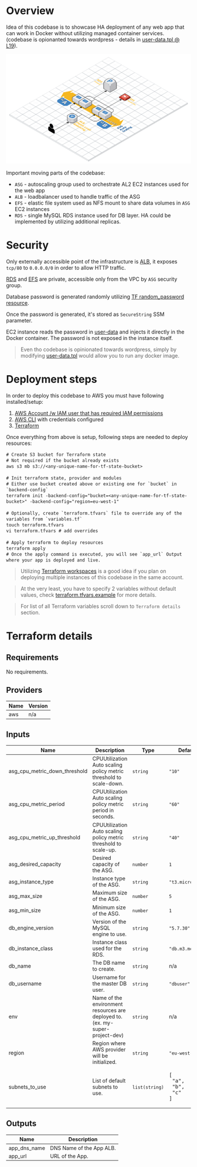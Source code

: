 # Overview
Idea of this codebase is to showcase HA deployment of any web app that can work in Docker without utilizing managed container services.
(codebase is opionanted towards wordpress - details in [user-data.tpl @ L19](./modules/asg/tpl/user-data.tpl)).

![diagram](./.github/images/diagram.png)

Important moving parts of the codebase:
* `ASG` - autoscaling group used to orchestrate AL2 EC2 instances used for the web app
* `ALB` - loadbalancer used to handle traffic of the ASG
* `EFS` - elastic file system used as NFS mount to share data volumes in `ASG` EC2 instances
* `RDS` - single MySQL RDS instance used for DB layer. HA could be implemented by utilizing additional replicas.

# Security

Only externally accessible point of the infrastructure is [ALB](./modules/alb), it exposes `tcp/80` to `0.0.0.0/0` in order to allow HTTP traffic.
  
[RDS](./modules/rds) and [EFS](./modules/efs) are private, accessible only from the VPC by `ASG` security group.

Database password is generated randomly utilizing [TF random_password resource](https://registry.terraform.io/providers/hashicorp/random/latest/docs/resources/password).
  
Once the password is generated, it's stored as `SecureString` SSM parameter.
  
EC2 instance reads the password in [user-data](./modules/asg/tpl/user-data.tpl) and injects it directly in the Docker container. The password is not exposed in the instance itself.

> Even tho codebase is opinionated towards wordpress, simply by modifying [user-data.tpl](./modules/asg/tpl/user-data.tpl) would allow you to run any docker image.
# Deployment steps

In order to deploy this codebase to AWS you must have following installed/setup:
1. [AWS Account /w IAM user that has required IAM permissions](https://aws.amazon.com/resources/create-account/)
2. [AWS CLI](https://docs.aws.amazon.com/cli/latest/userguide/cli-chap-install.html) with credentials configured
3. [Terraform](https://www.terraform.io/downloads.html)

Once everything from above is setup, following steps are needed to deploy resources:
```shell script
# Create S3 bucket for Terraform state
# Not required if the bucket already exists
aws s3 mb s3://<any-unique-name-for-tf-state-bucket>

# Init terraform state, provider and modules
# Either use bucket created above or existing one for `bucket` in `backend-config`
terraform init -backend-config="bucket=<any-unique-name-for-tf-state-bucket>" -backend-config="region=eu-west-1"

# Optionally, create `terraform.tfvars` file to override any of the variables from `variables.tf`
touch terraform.tfvars
vi terraform.tfvars # add overrides

# Apply terraform to deploy resources
terraform apply
# Once the apply command is executed, you will see `app_url` Output where your app is deployed and live.
```
> Utilizing [Terraform workspaces](https://www.terraform.io/docs/state/workspaces.html) is a good idea if you plan on deploying multiple instances of this codebase in the same account.
  
> At the very least, you have to specify 2 variables without default values, check [terraform.tfvars.example](terraform.tfvars.example) for more details.
  
> For list of all Terraform variables scroll down to `Terraform details` section.

# Terraform details

## Requirements

No requirements.

## Providers

| Name | Version |
|------|---------|
| aws | n/a |

## Inputs

| Name | Description | Type | Default | Required |
|------|-------------|------|---------|:--------:|
| asg\_cpu\_metric\_down\_threshold | CPUUtilization Auto scaling policy metric threshold to scale-down. | `string` | `"10"` | no |
| asg\_cpu\_metric\_period | CPUUtilization Auto scaling policy metric period in seconds. | `string` | `"60"` | no |
| asg\_cpu\_metric\_up\_threshold | CPUUtilization Auto scaling policy metric threshold to scale-up. | `string` | `"40"` | no |
| asg\_desired\_capacity | Desired capacity of the ASG. | `number` | `1` | no |
| asg\_instance\_type | Instance type of the ASG. | `string` | `"t3.micro"` | no |
| asg\_max\_size | Maximum size of the ASG. | `number` | `5` | no |
| asg\_min\_size | Minimum size of the ASG. | `number` | `1` | no |
| db\_engine\_version | Version of the MySQL engine to use. | `string` | `"5.7.30"` | no |
| db\_instance\_class | Instance class used for the RDS. | `string` | `"db.m3.medium"` | no |
| db\_name | The DB name to create. | `string` | n/a | yes |
| db\_username | Username for the master DB user. | `string` | `"dbuser"` | no |
| env | Name of the environment resources are deployed to. (ex. my-super-project-dev) | `string` | n/a | yes |
| region | Region where AWS provider will be initialized. | `string` | `"eu-west-1"` | no |
| subnets\_to\_use | List of default subnets to use. | `list(string)` | <pre>[<br>  "a",<br>  "b",<br>  "c"<br>]</pre> | no |

## Outputs

| Name | Description |
|------|-------------|
| app\_dns\_name | DNS Name of the App ALB. |
| app\_url | URL of the App. |

